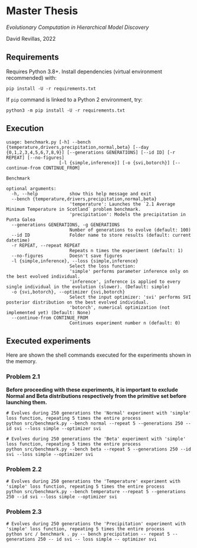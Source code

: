 # Master Thesis

*Evolutionary Computation in Hierarchical Model Discovery*

David Revillas, 2022

## Requirements

Requires Python 3.8+. Install dependencies (virtual environment recommended) with:

```
pip install -U -r requirements.txt
```

If `pip` command is linked to a Python 2 environment, try:

```
python3 -m pip install -U -r requirements.txt
```

## Execution

```
usage: benchmark.py [-h] --bench {temperature,drivers,precipitation,normal,beta} [--day {0,1,2,3,4,5,6,7,8,9}] [--generations GENERATIONS] [--id ID] [-r REPEAT] [--no-figures]
                    [-l {simple,inference}] [-o {svi,botorch}] [--continue-from CONTINUE_FROM]

Benchmark

optional arguments:
  -h, --help            show this help message and exit
  --bench {temperature,drivers,precipitation,normal,beta}
                        'temperature': Launches the `2.1 Average Minimum Temperature in Scotland` problem benchmark.
                        'precipitation': Models the precipitation in Punta Galea
  --generations GENERATIONS, -g GENERATIONS
                        Number of generations to evolve (default: 100)
  --id ID               Folder name to store results (default: current datetime)
  -r REPEAT, --repeat REPEAT
                        Repeats n times the experiment (default: 1)
  --no-figures          Doesn't save figures
  -l {simple,inference}, --loss {simple,inference}
                        Select the loss function:
                        'simple' performs parameter inference only on the best evolved individual.
                        'inference', inference is applied to every single individual in the evolution (slower). (Default: simple)
  -o {svi,botorch}, --optimizer {svi,botorch}
                        Select the input optimizer: 'svi' performs SVI posterior distribution on the best evolved individual.
                        'botorch', numerical optimization (not implemented yet) (Default: None)
  --continue-from CONTINUE_FROM
                        Continues experiment number n (default: 0)
```

## Executed experiments

Here are shown the shell commands executed for the experiments shown in the memory.

### Problem 2.1

**Before proceeding with these experiments, it is important to exclude Normal and Beta distributions respectively from
the primitive set before launching them.**

```shell
# Evolves during 250 generations the 'Normal' experiment with 'simple' loss function, repeating 5 times the entire process
python src/benchmark.py --bench normal --repeat 5 --generations 250 --id svi --loss simple --optimizer svi

# Evolves during 250 generations the 'Beta' experiment with 'simple' loss function, repeating 5 times the entire process
python src/benchmark.py --bench beta --repeat 5 --generations 250 --id svi --loss simple --optimizer svi
```

### Problem 2.2

```shell
# Evolves during 250 generations the 'Temperature' experiment with 'simple' loss function, repeating 5 times the entire process
python src/benchmark.py --bench temperature --repeat 5 --generations 250 --id svi --loss simple --optimizer svi
```

### Problem 2.3

```shell
# Evolves during 250 generations the 'Precipitation' experiment with 'simple' loss function, repeating 5 times the entire process
python src / benchmark . py -- bench precipitation -- repeat 5 --generations 250 -- id svi -- loss simple -- optimizer svi

```
